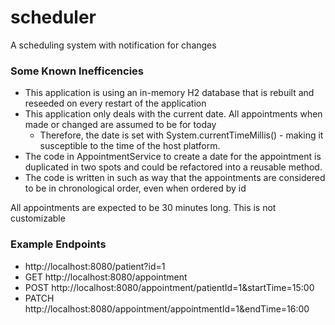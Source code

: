 # scheduler
A scheduling system with notification for changes

### Some Known Inefficencies
- This application is using an in-memory H2 database that is rebuilt and reseeded on every restart of the application
- This application only deals with the current date.  All appointments when made or changed are assumed to be for today
    * Therefore, the date is set with System.currentTimeMillis() - making it susceptible to the time of the host platform.
- The code in AppointmentService to create a date for the appointment is duplicated in two spots and could be refactored into a reusable method.
- The code is written in such as way that the appointments are considered to be in chronological order, even when ordered by id

All appointments are expected to be 30 minutes long.  This is not customizable
### Example Endpoints 
- http://localhost:8080/patient?id=1
- GET http://localhost:8080/appointment
- POST http://localhost:8080/appointment/patientId=1&startTime=15:00
- PATCH http://localhost:8080/appointment/appointmentId=1&endTime=16:00
